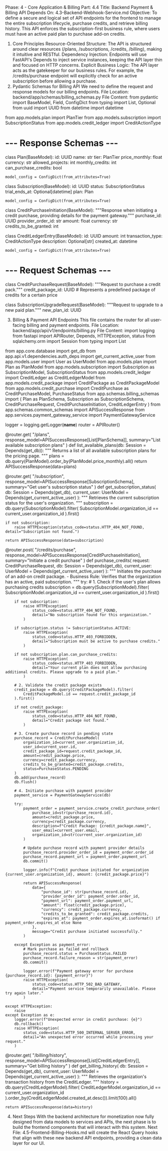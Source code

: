 Phase: 4 - Core Application & Billing
Part: 4.4
Title: Backend Payment & Billing API
Depends On: 4.3-Backend-Webhook-Service.md
Objective: To define a secure and logical set of API endpoints for the frontend to manage the entire subscription lifecycle, purchase credits, and retrieve billing history. This API enforces the subscription-first business rule, where users must have an active paid plan to purchase add-on credits.
1. Core Principles
Resource-Oriented Structure: The API is structured around clear resources (/plans, /subscriptions, /credits, /billing), making it intuitive and RESTful.
Dependency Injection: Endpoints will use FastAPI's Depends to inject service instances, keeping the API layer thin and focused on HTTP concerns.
Explicit Business Logic: The API layer acts as the gatekeeper for our business rules. For example, the /credits/purchase endpoint will explicitly check for an active subscription before allowing a purchase.
2. Pydantic Schemas for Billing API
We need to define the request and response models for our billing endpoints.
File Location: backend/app/schemas/billing_schemas.py
File Content:
from pydantic import BaseModel, Field, ConfigDict
from typing import List, Optional
from uuid import UUID
from datetime import datetime

from app.models.plan import PlanTier
from app.models.subscription import SubscriptionStatus
from app.models.credit_ledger import CreditActionType

# --- Response Schemas ---

class Plan(BaseModel):
    id: UUID
    name: str
    tier: PlanTier
    price_monthly: float
    currency: str
    allowed_projects: int
    monthly_credits: int
    can_purchase_credits: bool

    model_config = ConfigDict(from_attributes=True)


class Subscription(BaseModel):
    id: UUID
    status: SubscriptionStatus
    trial_ends_at: Optional[datetime]
    plan: Plan

    model_config = ConfigDict(from_attributes=True)


class CreditPurchaseInitiation(BaseModel):
    """Response when initiating a credit purchase, providing details for the payment gateway."""
    purchase_id: UUID
    provider_order_id: str
    amount: float
    currency: str
    credits_to_be_granted: int


class CreditLedgerEntry(BaseModel):
    id: UUID
    amount: int
    transaction_type: CreditActionType
    description: Optional[str]
    created_at: datetime
    
    model_config = ConfigDict(from_attributes=True)


# --- Request Schemas ---

class CreditPurchaseRequest(BaseModel):
    """Request to purchase a credit pack."""
    credit_package_id: UUID # Represents a predefined package of credits for a certain price

class SubscriptionUpgradeRequest(BaseModel):
    """Request to upgrade to a new paid plan."""
    new_plan_id: UUID

3. Billing & Payment API Endpoints
This file contains the router for all user-facing billing and payment endpoints.
File Location: backend/app/api/v1/endpoints/billing.py
File Content:
import logging
from fastapi import APIRouter, Depends, HTTPException, status
from sqlalchemy.orm import Session
from typing import List

from app.core.database import get_db
from app.api.v1.dependencies.auth_deps import get_current_active_user
from app.models.user import User as UserModel
from app.models.plan import Plan as PlanModel
from app.models.subscription import Subscription as SubscriptionModel, SubscriptionStatus
from app.models.credit_ledger import CreditLedger as CreditLedgerModel
from app.models.credit_package import CreditPackage as CreditPackageModel
from app.models.credit_purchase import CreditPurchase as CreditPurchaseModel, PurchaseStatus
from app.schemas.billing_schemas import (
    Plan as PlanSchema,
    Subscription as SubscriptionSchema,
    CreditPurchaseRequest,
    CreditPurchaseInitiation,
    CreditLedgerEntry
)
from app.schemas.common_schemas import APISuccessResponse
from app.services.payment_gateway_service import PaymentGatewayService

logger = logging.getLogger(__name__)
router = APIRouter()

@router.get(
    "/plans",
    response_model=APISuccessResponse[List[PlanSchema]],
    summary="List available subscription plans"
)
def list_available_plans(db: Session = Depends(get_db)):
    """
    Returns a list of all available subscription plans for the pricing page.
    """
    plans = db.query(PlanModel).order_by(PlanModel.price_monthly).all()
    return APISuccessResponse(data=plans)


@router.get(
    "/subscription",
    response_model=APISuccessResponse[SubscriptionSchema],
    summary="Get user's subscription status"
)
def get_subscription_status(
    db: Session = Depends(get_db),
    current_user: UserModel = Depends(get_current_active_user)
):
    """
    Retrieves the current subscription status for the user's organization.
    """
    subscription = db.query(SubscriptionModel).filter(
        SubscriptionModel.organization_id == current_user.organization_id
    ).first()
    
    if not subscription:
        raise HTTPException(status_code=status.HTTP_404_NOT_FOUND, detail="Subscription not found.")
        
    return APISuccessResponse(data=subscription)


@router.post(
    "/credits/purchase",
    response_model=APISuccessResponse[CreditPurchaseInitiation],
    summary="Initiate a credit purchase"
)
def purchase_credits(
    request: CreditPurchaseRequest,
    db: Session = Depends(get_db),
    current_user: UserModel = Depends(get_current_active_user)
):
    """
    Initiates the purchase of an add-on credit package.
    - Business Rule: Verifies that the organization has an active, paid subscription.
    """
    try:
        # 1. Check if the user's plan allows purchasing credits
        subscription = db.query(SubscriptionModel).filter(
            SubscriptionModel.organization_id == current_user.organization_id
        ).first()

        if not subscription:
            raise HTTPException(
                status_code=status.HTTP_404_NOT_FOUND,
                detail="No subscription found for this organization."
            )
            
        if subscription.status != SubscriptionStatus.ACTIVE:
            raise HTTPException(
                status_code=status.HTTP_403_FORBIDDEN,
                detail="Subscription must be active to purchase credits."
            )

        if not subscription.plan.can_purchase_credits:
            raise HTTPException(
                status_code=status.HTTP_403_FORBIDDEN,
                detail="Your current plan does not allow purchasing additional credits. Please upgrade to a paid plan."
            )

        # 2. Validate the credit package exists
        credit_package = db.query(CreditPackageModel).filter(
            CreditPackageModel.id == request.credit_package_id
        ).first()
        
        if not credit_package:
            raise HTTPException(
                status_code=status.HTTP_404_NOT_FOUND,
                detail="Credit package not found."
            )

        # 3. Create purchase record in pending state
        purchase_record = CreditPurchaseModel(
            organization_id=current_user.organization_id,
            user_id=current_user.id,
            credit_package_id=request.credit_package_id,
            amount=credit_package.price,
            currency=credit_package.currency,
            credits_to_be_granted=credit_package.credits,
            status=PurchaseStatus.PENDING
        )
        db.add(purchase_record)
        db.flush()

        # 4. Initiate purchase with payment provider
        payment_service = PaymentGatewayService(db)
        
        try:
            payment_order = payment_service.create_credit_purchase_order(
                purchase_id=str(purchase_record.id),
                amount=credit_package.price,
                currency=credit_package.currency,
                description=f"Credit Package: {credit_package.name}",
                user_email=current_user.email,
                organization_id=str(current_user.organization_id)
            )
            
            # Update purchase record with payment provider details
            purchase_record.provider_order_id = payment_order.order_id
            purchase_record.payment_url = payment_order.payment_url
            db.commit()
            
            logger.info(f"Credit purchase initiated for organization {current_user.organization_id}, amount: {credit_package.price}")
            
            return APISuccessResponse(
                data={
                    "purchase_id": str(purchase_record.id),
                    "provider_order_id": payment_order.order_id,
                    "payment_url": payment_order.payment_url,
                    "amount": float(credit_package.price),
                    "currency": credit_package.currency,
                    "credits_to_be_granted": credit_package.credits,
                    "expires_at": payment_order.expires_at.isoformat() if payment_order.expires_at else None
                },
                message="Credit purchase initiated successfully."
            )
            
        except Exception as payment_error:
            # Mark purchase as failed and rollback
            purchase_record.status = PurchaseStatus.FAILED
            purchase_record.failure_reason = str(payment_error)
            db.commit()
            
            logger.error(f"Payment gateway error for purchase {purchase_record.id}: {payment_error}")
            raise HTTPException(
                status_code=status.HTTP_502_BAD_GATEWAY,
                detail="Payment service temporarily unavailable. Please try again later."
            )
            
    except HTTPException:
        raise
    except Exception as e:
        logger.error(f"Unexpected error in credit purchase: {e}")
        db.rollback()
        raise HTTPException(
            status_code=status.HTTP_500_INTERNAL_SERVER_ERROR,
            detail="An unexpected error occurred while processing your request."
        )


@router.get(
    "/billing/history",
    response_model=APISuccessResponse[List[CreditLedgerEntry]],
    summary="Get billing history"
)
def get_billing_history(
    db: Session = Depends(get_db),
    current_user: UserModel = Depends(get_current_active_user)
):
    """
    Retrieves the organization's transaction history from the CreditLedger.
    """
    history = db.query(CreditLedgerModel).filter(
        CreditLedgerModel.organization_id == current_user.organization_id
    ).order_by(CreditLedgerModel.created_at.desc()).limit(100).all()
    
    return APISuccessResponse(data=history)

4. Next Steps
With the backend architecture for monetization now fully designed from data models to services and APIs, the next phase is to build the frontend components that will interact with this system.
Next File: 4.5-Frontend-Billing-Hooks.md will create the React Query hooks that align with these new backend API endpoints, providing a clean data layer for our UI.
